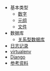 - 基本类型
  - [数字](./primitive/number/README.md)
  - [元组](./primitive/tuple/README.md)
  - [文件](./primitive/file/README.md)
- 数据库
  - [关系型数据库](./db/rdb/README.md)
- [日志记录](./log/README.md)
- [virtualenv](./virtualenv/README.md)
- [Django](./django/README.md)
- [参考资料](./REF.md)